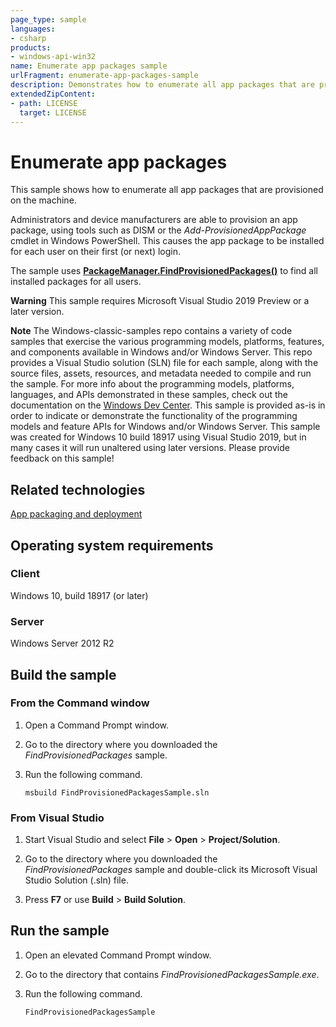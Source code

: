 ```yaml
---
page_type: sample
languages:
- csharp
products:
- windows-api-win32
name: Enumerate app packages sample
urlFragment: enumerate-app-packages-sample
description: Demonstrates how to enumerate all app packages that are provisioned on the machine. 
extendedZipContent:
- path: LICENSE
  target: LICENSE
---
```


# Enumerate app packages

This sample shows how to enumerate all app packages that are provisioned on the machine.

Administrators and device manufacturers are able to provision an app package, using tools such as DISM or the *Add-ProvisionedAppPackage* cmdlet in Windows PowerShell. This causes the app package to be installed for each user on their first (or next) login.

The sample uses [**PackageManager.FindProvisionedPackages()**](https://docs.microsoft.com/en-us/uwp/api/Windows.Management.Deployment.PackageManager) to find all installed packages for all users.

**Warning**  This sample requires Microsoft Visual Studio 2019 Preview or a later version.

**Note**  The Windows-classic-samples repo contains a variety of code samples that exercise the various programming models, platforms, features, and components available in Windows and/or Windows Server. This repo provides a Visual Studio solution (SLN) file for each sample, along with the source files, assets, resources, and metadata needed to compile and run the sample. For more info about the programming models, platforms, languages, and APIs demonstrated in these samples, check out the documentation on the [Windows Dev Center](https://dev.windows.com). This sample is provided as-is in order to indicate or demonstrate the functionality of the programming models and feature APIs for Windows and/or Windows Server. This sample was created for Windows 10 build 18917 using Visual Studio 2019, but in many cases it will run unaltered using later versions. Please provide feedback on this sample!

## Related technologies

[App packaging and deployment](http://msdn.microsoft.com/en-us/library/windows/desktop/hh446593)

## Operating system requirements

### Client

Windows 10, build 18917 (or later)

### Server

Windows Server 2012 R2

## Build the sample

### From the Command window

1.  Open a Command Prompt window.

2.  Go to the directory where you downloaded the *FindProvisionedPackages* sample.

3.  Run the following command.

    `msbuild FindProvisionedPackagesSample.sln`

### From Visual Studio

1.  Start Visual Studio and select **File** \> **Open** \> **Project/Solution**.

2.  Go to the directory where you downloaded the *FindProvisionedPackages* sample and double-click its Microsoft Visual Studio Solution (.sln) file.

3.  Press **F7** or use **Build** \> **Build Solution**.

## Run the sample

1.  Open an elevated Command Prompt window.

2.  Go to the directory that contains *FindProvisionedPackagesSample.exe*.

3.  Run the following command.

    `FindProvisionedPackagesSample`


